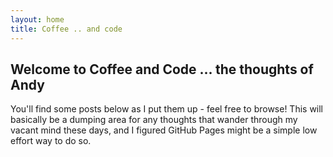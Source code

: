 ```yaml
---
layout: home
title: Coffee .. and code 
---
```


## Welcome to Coffee and Code ... the thoughts of Andy

You'll find some posts below as I put them up - feel free to browse! This will basically be a dumping area for any thoughts that wander through my vacant mind these days, and I figured GitHub Pages might be a simple low effort way to do so.